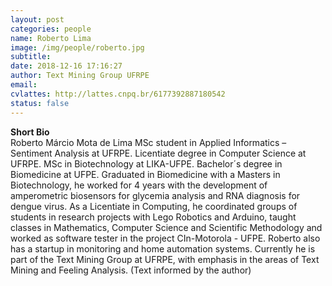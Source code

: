 ```yaml
---
layout: post
categories: people
name: Roberto Lima
image: /img/people/roberto.jpg
subtitle: 
date: 2018-12-16 17:16:27
author: Text Mining Group UFRPE
email: 
cvlattes: http://lattes.cnpq.br/6177392887180542
status: false
---
```


<b>Short Bio</b><br/>
Roberto Márcio Mota de Lima MSc student in Applied Informatics – Sentiment Analysis at UFRPE. Licentiate degree in Computer Science at UFRPE. MSc in Biotechnology at LIKA-UFPE. Bachelor´s degree in Biomedicine at UFPE. Graduated in Biomedicine with a Masters in Biotechnology, he worked for 4 years with the development of amperometric biosensors for glycemia analysis and RNA diagnosis for dengue virus. As a Licentiate in Computing, he coordinated groups of students in research projects with Lego Robotics and Arduino, taught classes in Mathematics, Computer Science and Scientific Methodology and worked as software tester in the project CIn-Motorola - UFPE. Roberto also has a startup in monitoring and home automation systems. Currently he is part of
the Text Mining Group at UFRPE, with emphasis in the areas of Text Mining and Feeling
Analysis. (Text informed by the author)